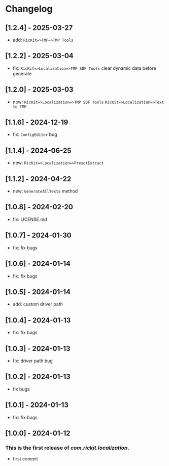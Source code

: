 # Changelog
## [1.2.4] - 2025-03-27
- add: `RicKit=>TMP=>TMP Tools`
## [1.2.2] - 2025-03-04
- fix: `RicKit=>Localization=>TMP SDF Tools` clear dynamic data before generate
## [1.2.0] - 2025-03-03
- new: `RicKit=>Localization=>TMP SDF Tools` `RicKit=>Localization=>Text to TMP`
## [1.1.6] - 2024-12-19
- fix: `ConfigEditor` bug
## [1.1.4] - 2024-06-25
- new: `RicKit=>Localization=>PresetExtract`
## [1.1.2] - 2024-04-22
- new: `GenerateAllTexts` method
## [1.0.8] - 2024-02-20
- fix: LICENSE.md
## [1.0.7] - 2024-01-30
- fix: fix bugs
## [1.0.6] - 2024-01-14

- fix: fix bugs

## [1.0.5] - 2024-01-14

- add: custom driver path

## [1.0.4] - 2024-01-13

- fix: fix bugs

## [1.0.3] - 2024-01-13

- fix: driver path bug

## [1.0.2] - 2024-01-13

- fix bugs

## [1.0.1] - 2024-01-13

- fix: fix bugs

## [1.0.0] - 2024-01-12

### This is the first release of *com.rickit.localization*.

- first commit
